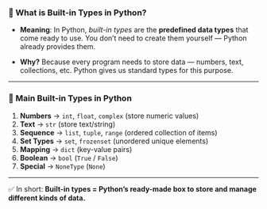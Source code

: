 ### 🔹 What is **Built-in Types** in Python?

* **Meaning**:
  In Python, *built-in types* are the **predefined data types** that come ready to use.
  You don’t need to create them yourself — Python already provides them.

* **Why?**
  Because every program needs to store data — numbers, text, collections, etc.
  Python gives us standard types for this purpose.

---

### 🔹 Main **Built-in Types** in Python

1. **Numbers** → `int`, `float`, `complex`
   (store numeric values)
2. **Text** → `str`
   (store text/string)
3. **Sequence** → `list`, `tuple`, `range`
   (ordered collection of items)
4. **Set Types** → `set`, `frozenset`
   (unordered unique elements)
5. **Mapping** → `dict`
   (key-value pairs)
6. **Boolean** → `bool` (`True` / `False`)
7. **Special** → `NoneType` (`None`)

---

✅ In short:
**Built-in types = Python’s ready-made box to store and manage different kinds of data.**
